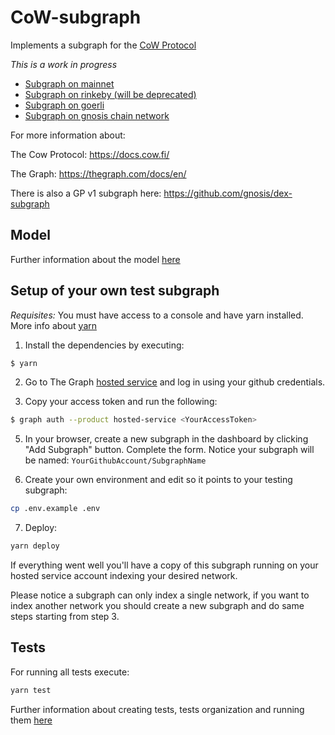 # CoW-subgraph

Implements a subgraph for the [CoW Protocol](https://github.com/cowprotocol/contracts)

*This is a work in progress*

- [Subgraph on mainnet](https://thegraph.com/hosted-service/subgraph/cowprotocol/cow)
- [Subgraph on rinkeby (will be deprecated)](https://thegraph.com/hosted-service/subgraph/cowprotocol/cow-rinkeby)
- [Subgraph on goerli](https://thegraph.com/hosted-service/subgraph/cowprotocol/cow-goerli)
- [Subgraph on gnosis chain network](https://thegraph.com/hosted-service/subgraph/cowprotocol/cow-gc)

For more information about:

The Cow Protocol: https://docs.cow.fi/

The Graph: https://thegraph.com/docs/en/

There is also a GP v1 subgraph here: https://github.com/gnosis/dex-subgraph

## Model 

Further information about the model [here](./model.md)

## Setup of your own test subgraph

*Requisites:* You must have access to a console and have yarn installed. More info about [yarn](https://classic.yarnpkg.com/lang/en/docs/)

1. Install the dependencies by executing:

```bash
$ yarn
```

2. Go to The Graph [hosted service](https://thegraph.com/hosted-service/dashboard) and log in using your github credentials. 

3. Copy your access token and run the following:

```bash
$ graph auth --product hosted-service <YourAccessToken>
```

5. In your browser, create a new subgraph in the dashboard by clicking "Add Subgraph" button. Complete the form. Notice your subgraph will be named: `YourGithubAccount/SubgraphName`

6. Create your own environment and edit so it points to your testing subgraph:

```bash
cp .env.example .env
```

7. Deploy:
```bash
yarn deploy
```

If everything went well you'll have a copy of this subgraph running on your hosted service account indexing your desired network.

Please notice a subgraph can only index a single network, if you want to index another network you should create a new subgraph and do same steps starting from step 3.

## Tests

For running all tests execute:

```bash
yarn test
```

Further information about creating tests, tests organization and running them [here](./tests.md)
